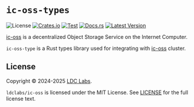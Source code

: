 # `ic-oss-types`
![License](https://img.shields.io/crates/l/ic-oss-types.svg)
[![Crates.io](https://img.shields.io/crates/d/ic-oss-types.svg)](https://crates.io/crates/ic-oss-types)
[![Test](https://github.com/ldclabs/ic-oss/actions/workflows/test.yml/badge.svg)](https://github.com/ldclabs/ic-oss/actions/workflows/test.yml)
[![Docs.rs](https://img.shields.io/docsrs/ic-oss-types?label=docs.rs)](https://docs.rs/ic-oss-types)
[![Latest Version](https://img.shields.io/crates/v/ic-oss-types.svg)](https://crates.io/crates/ic-oss-types)

[ic-oss](https://github.com/ldclabs/ic-oss) is a decentralized Object Storage Service on the Internet Computer.

`ic-oss-type` is a Rust types library used for integrating with [ic-oss](https://github.com/ldclabs/ic-oss) cluster.

## License
Copyright © 2024-2025 [LDC Labs](https://github.com/ldclabs).

`ldclabs/ic-oss` is licensed under the MIT License. See [LICENSE](../../LICENSE-MIT) for the full license text.